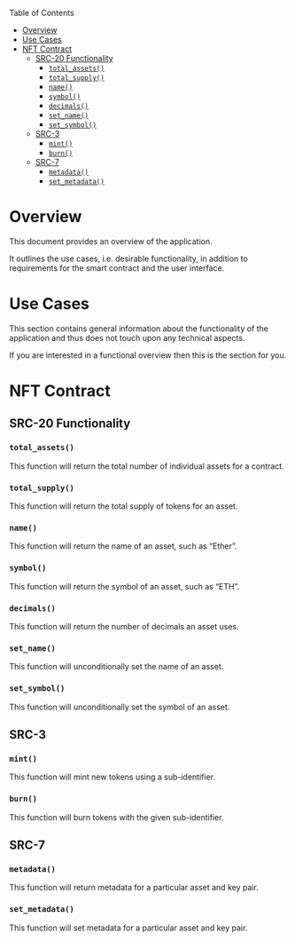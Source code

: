 Table of Contents
- [Overview](#overview)
- [Use Cases](#use-cases)
- [NFT Contract](#nft-contract)
  - [SRC-20 Functionality](#src-20-functionality)
    - [`total_assets()`](#total_assets)
    - [`total_supply()`](#total_supply)
    - [`name()`](#name)
    - [`symbol()`](#symbol)
    - [`decimals()`](#decimals)
    - [`set_name()`](#set_name)
    - [`set_symbol()`](#set_symbol)
  - [SRC-3](#src-3)
    - [`mint()`](#mint)
    - [`burn()`](#burn)
  - [SRC-7](#src-7)
    - [`metadata()`](#metadata)
    - [`set_metadata()`](#set_metadata)

# Overview

This document provides an overview of the application.

It outlines the use cases, i.e. desirable functionality, in addition to requirements for the smart contract and the user interface.

# Use Cases

This section contains general information about the functionality of the application and thus does not touch upon any technical aspects.

If you are interested in a functional overview then this is the section for you.

# NFT Contract

## SRC-20 Functionality

### `total_assets()`

This function will return the total number of individual assets for a contract.

### `total_supply()`

This function will return the total supply of tokens for an asset.

### `name()`

This function will return the name of an asset, such as “Ether”.

### `symbol()`

This function will return the symbol of an asset, such as “ETH”.

### `decimals()`

This function will return the number of decimals an asset uses.

### `set_name()`

This function will unconditionally set the name of an asset.

### `set_symbol()`

This function will unconditionally set the symbol of an asset.

## SRC-3

### `mint()`

This function will mint new tokens using a sub-identifier.

### `burn()`

This function will burn tokens with the given sub-identifier.

## SRC-7

### `metadata()`

This function will return metadata for a particular asset and key pair.

### `set_metadata()`

This function will set metadata for a particular asset and key pair.
